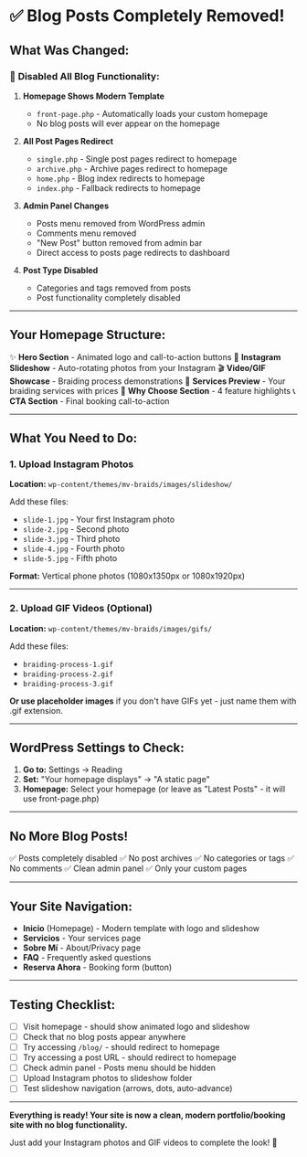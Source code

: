 # ✅ Blog Posts Completely Removed!

## What Was Changed:

### 🚫 **Disabled All Blog Functionality:**

1. **Homepage Shows Modern Template**
   - `front-page.php` - Automatically loads your custom homepage
   - No blog posts will ever appear on the homepage

2. **All Post Pages Redirect**
   - `single.php` - Single post pages redirect to homepage
   - `archive.php` - Archive pages redirect to homepage
   - `home.php` - Blog index redirects to homepage
   - `index.php` - Fallback redirects to homepage

3. **Admin Panel Changes**
   - Posts menu removed from WordPress admin
   - Comments menu removed
   - "New Post" button removed from admin bar
   - Direct access to posts page redirects to dashboard

4. **Post Type Disabled**
   - Categories and tags removed from posts
   - Post functionality completely disabled

---

## Your Homepage Structure:

✨ **Hero Section** - Animated logo and call-to-action buttons
📸 **Instagram Slideshow** - Auto-rotating photos from your Instagram
🎬 **Video/GIF Showcase** - Braiding process demonstrations
💼 **Services Preview** - Your braiding services with prices
💎 **Why Choose Section** - 4 feature highlights
📞 **CTA Section** - Final booking call-to-action

---

## What You Need to Do:

### 1. Upload Instagram Photos
**Location:** `wp-content/themes/mv-braids/images/slideshow/`

Add these files:
- `slide-1.jpg` - Your first Instagram photo
- `slide-2.jpg` - Second photo
- `slide-3.jpg` - Third photo
- `slide-4.jpg` - Fourth photo
- `slide-5.jpg` - Fifth photo

**Format:** Vertical phone photos (1080x1350px or 1080x1920px)

---

### 2. Upload GIF Videos (Optional)
**Location:** `wp-content/themes/mv-braids/images/gifs/`

Add these files:
- `braiding-process-1.gif`
- `braiding-process-2.gif`
- `braiding-process-3.gif`

**Or use placeholder images** if you don't have GIFs yet - just name them with .gif extension.

---

## WordPress Settings to Check:

1. **Go to:** Settings → Reading
2. **Set:** "Your homepage displays" → "A static page"
3. **Homepage:** Select your homepage (or leave as "Latest Posts" - it will use front-page.php)

---

## No More Blog Posts!

✅ Posts completely disabled
✅ No post archives
✅ No categories or tags
✅ No comments
✅ Clean admin panel
✅ Only your custom pages

---

## Your Site Navigation:

- **Inicio** (Homepage) - Modern template with logo and slideshow
- **Servicios** - Your services page
- **Sobre Mí** - About/Privacy page
- **FAQ** - Frequently asked questions
- **Reserva Ahora** - Booking form (button)

---

## Testing Checklist:

- [ ] Visit homepage - should show animated logo and slideshow
- [ ] Check that no blog posts appear anywhere
- [ ] Try accessing `/blog/` - should redirect to homepage
- [ ] Try accessing a post URL - should redirect to homepage
- [ ] Check admin panel - Posts menu should be hidden
- [ ] Upload Instagram photos to slideshow folder
- [ ] Test slideshow navigation (arrows, dots, auto-advance)

---

**Everything is ready! Your site is now a clean, modern portfolio/booking site with no blog functionality.**

Just add your Instagram photos and GIF videos to complete the look! 🎉
